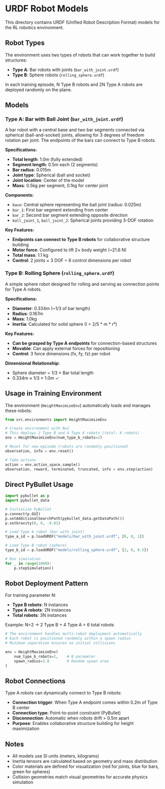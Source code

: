 # URDF Robot Models

This directory contains URDF (Unified Robot Description Format) models for the RL robotics environment.

## Robot Types

The environment uses two types of robots that can work together to build structures:

- **Type A**: Bar robots with joints (`bar_with_joint.urdf`)
- **Type B**: Sphere robots (`rolling_sphere.urdf`)

In each training episode, N Type B robots and 2N Type A robots are deployed randomly on the plane.

## Models

### Type A: Bar with Ball Joint (`bar_with_joint.urdf`)

A bar robot with a central base and two bar segments connected via spherical (ball-and-socket) joints, allowing for 3 degrees of freedom rotation per joint. The endpoints of the bars can connect to Type B robots.

**Specifications:**
- **Total length**: 1.0m (fully extended)
- **Segment length**: 0.5m each (2 segments)
- **Bar radius**: 0.015m
- **Joint type**: Spherical (ball and socket)
- **Joint location**: Center of the model
- **Mass**: 0.5kg per segment, 0.1kg for center joint

**Components:**
- `base`: Central sphere representing the ball joint (radius: 0.025m)
- `bar_1`: First bar segment extending from center
- `bar_2`: Second bar segment extending opposite direction
- `ball_joint_1`, `ball_joint_2`: Spherical joints providing 3-DOF rotation

**Key Features:**
- **Endpoints can connect to Type B robots** for collaborative structure building
- **Motor force**: Configured to lift 2× body weight (~21.6 N)
- **Total mass**: 1.1 kg
- **Control**: 2 joints × 3 DOF = 6 control dimensions per robot

### Type B: Rolling Sphere (`rolling_sphere.urdf`)

A simple sphere robot designed for rolling and serving as connection points for Type A robots.

**Specifications:**
- **Diameter**: 0.334m (~1/3 of bar length)
- **Radius**: 0.167m
- **Mass**: 1.0kg
- **Inertia**: Calculated for solid sphere (I = 2/5 * m * r²)

**Key Features:**
- **Can be grasped by Type A endpoints** for connection-based structures
- **Movable**: Can apply external forces for repositioning
- **Control**: 3 force dimensions (fx, fy, fz) per robot

**Dimensional Relationship:**
- Sphere diameter = 1/3 × Bar total length
- 0.334m ≈ 1/3 × 1.0m ✓

## Usage in Training Environment

The environment (`HeightMaximizeEnv`) automatically loads and manages these robots:

```python
from src.environments import HeightMaximizeEnv

# Create environment with N=2
# This deploys 2 Type B and 4 Type A robots (total: 6 robots)
env = HeightMaximizeEnv(num_type_b_robots=2)

# Reset for new episode (robots are randomly positioned)
observation, info = env.reset()

# Take actions
action = env.action_space.sample()
observation, reward, terminated, truncated, info = env.step(action)
```

## Direct PyBullet Usage

```python
import pybullet as p
import pybullet_data

# Initialize PyBullet
p.connect(p.GUI)
p.setAdditionalSearchPath(pybullet_data.getDataPath())
p.setGravity(0, 0, -9.81)

# Load Type A robot (bar with joint)
type_a_id = p.loadURDF("models/bar_with_joint.urdf", [0, 0, 1])

# Load Type B robot (sphere)
type_b_id = p.loadURDF("models/rolling_sphere.urdf", [2, 0, 0.5])

# Run simulation
for _ in range(1000):
    p.stepSimulation()
```

## Robot Deployment Pattern

For training parameter N:
- **Type B robots**: N instances
- **Type A robots**: 2N instances  
- **Total robots**: 3N instances

Example: N=2 → 2 Type B + 4 Type A = 6 total robots

```python
# The environment handles multi-robot deployment automatically
# Each robot is positioned randomly within a spawn radius
# Minimum separation ensures no initial collisions

env = HeightMaximizeEnv(
    num_type_b_robots=2,    # N parameter
    spawn_radius=3.0        # Random spawn area
)
```

## Robot Connections

Type A robots can dynamically connect to Type B robots:

- **Connection trigger**: When Type A endpoint comes within 0.2m of Type B center
- **Connection type**: Point-to-point constraint (PyBullet)
- **Disconnection**: Automatic when robots drift > 0.5m apart
- **Purpose**: Enables collaborative structure building for height maximization

## Notes

- All models use SI units (meters, kilograms)
- Inertia tensors are calculated based on geometry and mass distribution
- Color materials are defined for visualization (red for joints, blue for bars, green for spheres)
- Collision geometries match visual geometries for accurate physics simulation
